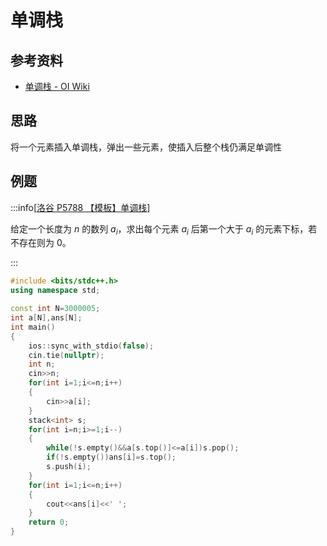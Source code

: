 # 单调栈

## 参考资料

- [单调栈 - OI Wiki](https://oi-wiki.org/ds/monotonous-stack/)

## 思路

将一个元素插入单调栈，弹出一些元素，使插入后整个栈仍满足单调性

## 例题

:::info[[洛谷 P5788 【模板】单调栈](https://www.luogu.com.cn/problem/P5788)]

给定一个长度为 $n$ 的数列 $a_i$，求出每个元素 $a_i$ 后第一个大于 $a_i$ 的元素下标，若不存在则为 $0$。

:::

```cpp
#include <bits/stdc++.h>
using namespace std;

const int N=3000005;
int a[N],ans[N];
int main()
{
	ios::sync_with_stdio(false);
	cin.tie(nullptr);
	int n;
	cin>>n;
	for(int i=1;i<=n;i++)
	{
		cin>>a[i];
	}
	stack<int> s;
	for(int i=n;i>=1;i--)
	{
		while(!s.empty()&&a[s.top()]<=a[i])s.pop();
		if(!s.empty())ans[i]=s.top();
		s.push(i);
	}
	for(int i=1;i<=n;i++)
	{
		cout<<ans[i]<<' ';
	}
	return 0;
}
```

